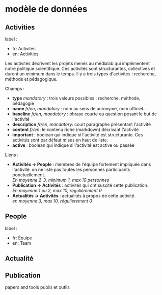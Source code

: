 # modèle de données

## Activities

label :
- fr: Activités
- en: Activities 

Les activités décrivent les projets menés au médialab qui implémentent notre politique scientifique.
Ces activités sont structurantes, collectives et durent un minimum dans le temps.
Il y a trois types d'activités : recherche, méthode et pédagogique.

Champs : 

- **type** *mandatory* : trois valeurs possibles : recherche, méthode, pédagogie
- **name** *fr/en*, *mandatory* : nom au sens de acronyme, nom officiel...
- **baseline** *fr/en*, *mandatory* : phrase courte ou question posant le but de l'activité
- **description** *fr/en*, *mandatory*: court paragraphe présentant l'activité 
- **content** *fr/en*: le contenu riche (markdown) décrivant l'activité
- **important** : boolean qui indique si l'activité est structurante. Ces activités sont par défaut mises en haut de liste. 
- **active** : boolean qui indique si l'activité est active ou passée

Liens :

- **Activités -> People** : membres de l'équipe fortement impliquée dans l'activité. on ne liste pas toutes les personnes participants ponctuellement.  
*En moyenne 2-3, minimum 1, max 10 personnes*
- **Publication -> Activités** : activités qui ont suscité cette publication.  
*En moyenne 1 ou 2, max 10, régulièrement 0*
- **Actualités -> Activités** : actualités à propos de cette activité.  
*en moyenne 3, max 10, régulièrement 0*


## People

label :

- fr: Équipe
- en: Team


## Actualité
## Publication

papers and tools 
publis et outils

